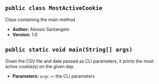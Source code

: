 ## `public class MostActiveCookie`

Class containing the main method

* **Author:** Alessio Santangelo
* **Version:** 1.0

## `public static void main(String[] args)`

Given the CSV file and date passed as CLI parameters, it prints the most active cookie(s) on the given day.

* **Parameters:** `args` — the CLI parameters